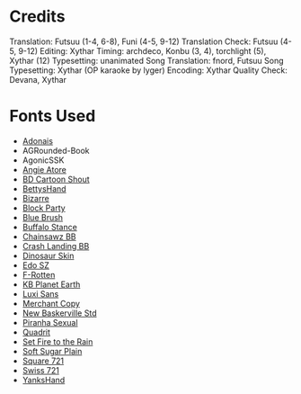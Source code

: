 Credits
=======
Translation: Futsuu (1-4, 6-8), Funi (4-5, 9-12)
Translation Check: Futsuu (4-5, 9-12)
Editing: Xythar
Timing: archdeco, Konbu (3, 4), torchlight (5), Xythar (12)
Typesetting: unanimated
Song Translation: fnord, Futsuu
Song Typesetting: Xythar (OP karaoke by lyger)
Encoding: Xythar
Quality Check: Devana, Xythar

Fonts Used
==========
* [Adonais](http://www.dafont.com/adonais.font)
* AGRounded-Book
* AgonicSSK
* [Angie Atore](http://www.dafont.com/angie-atore.font)
* [BD Cartoon Shout](http://www.dafont.com/bd-cartoon-shout.font)
* [BettysHand](http://www.azfonts.net/families/bettyshand.html)
* [Bizarre](http://www.dafont.com/bizarre.font)
* [Block Party](http://www.dafont.com/blockparty.font)
* [Blue Brush](https://www.t26.com/fonts/110-Blue-Brush)
* [Buffalo Stance](http://www.dafont.com/buffalostance.font)
* [Chainsawz BB](http://www.blambot.com/font_chainsawz.shtml)
* [Crash Landing BB](http://www.blambot.com/font_crashlanding.shtml)
* [Dinosaur Skin](http://www.dafont.com/dinosaur-skin.font)
* [Edo SZ](http://www.dafont.com/edo.font)
* [F-Rotten](http://www.dafont.com/f-rotten-font.font)
* [KB Planet Earth](http://www.dafont.com/kbplanetearth.font)
* [Luxi Sans](http://www.fontsquirrel.com/fonts/Luxi-Sans)
* [Merchant Copy](http://www.dafont.com/merchant-copy.font)
* [New Baskerville Std](http://www.azfonts.net/families/itc-new-baskerville-std.html)
* [Piranha Sexual](http://www.dafont.com/piranha-sexual.font)
* [Quadrit](http://www.dafont.com/quadrit.font)
* [Set Fire to the Rain](http://www.dafont.com/set-fire-to-the-rain.font)
* [Soft Sugar Plain](http://www.fontsquirrel.com/fonts/Soft-Sugar-plain)
* [Square 721](http://www.myfonts.com/fonts/bitstream/square-721/)
* [Swiss 721](http://www.myfonts.com/fonts/bitstream/swiss-721/)
* [YanksHand](http://www.azfonts.net/families/yankshand.html)
